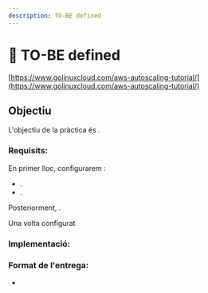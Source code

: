 ```yaml
---
description: TO-BE defined
---
```


# 📎 TO-BE defined

[https://www.golinuxcloud.com/aws-autoscaling-tutorial/](https://www.golinuxcloud.com/aws-autoscaling-tutorial/)

## Objectiu

L'objectiu de la pràctica és .

### Requisits:

En primer lloc, configurarem :

* .
* .

Posteriorment, .

Una volta configurat&#x20;

### Implementació:&#x20;



### Format de l'entrega:

*
